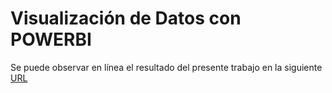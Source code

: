 # Visualización de Datos con POWERBI

Se puede observar en línea el resultado del presente trabajo en la siguiente [URL](https://app.powerbi.com/view?r=eyJrIjoiNmI5NzhiNGEtMzFkMS00ZDFlLTk0M2YtZjI2NWFlMWEyNWE1IiwidCI6IjZjMmRjZTcwLTVjZDMtNGQwZi04YjExLTI2ZjQ0NTQ5M2VmMSIsImMiOjl9)


